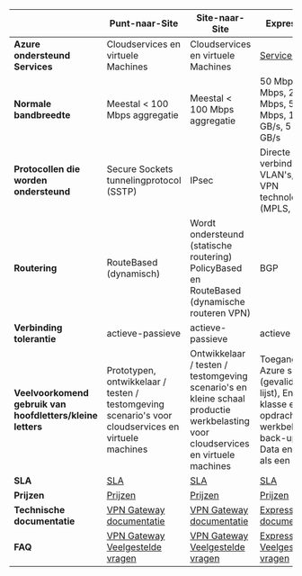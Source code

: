 |                              | **Punt-naar-Site**                                                                            | **Site-naar-Site**                                                                                        | **ExpressRoute**                                                                                                                     |
|------------------------------|----------------------------------------------------------------------------------------------|---------------------------------------------------------------------------------------------------------|--------------------------------------------------------------------------------------------------------------------------------------|
| **Azure ondersteund Services** | Cloudservices en virtuele Machines                                                          | Cloudservices en virtuele Machines                                                                     | [Services-lijst](../expressroute/expressroute-faqs.md#supported-services)                                                       |
| **Normale bandbreedte**       | Meestal < 100 Mbps aggregatie                                                               | Meestal < 100 Mbps aggregatie                                                                          | 50 Mbps, 100 Mbps, 200 Mbps, 500 Mbps, 1 GB/s, 2 GB/s, 5 GB/s, 10 GB/s                                                               |
| **Protocollen die worden ondersteund**      | Secure Sockets tunnelingprotocol (SSTP)                                                     | IPsec                                                | Directe verbinding via VLAN's, de NSP VPN technologieën (MPLS, VPLS,...)                                                                                                    |
| **Routering**                  | RouteBased (dynamisch)                                                                        | Wordt ondersteund (statische routering) PolicyBased en RouteBased (dynamische routeren VPN)                 | BGP                                                                                                                                  |
| **Verbinding tolerantie**    | actieve-passieve                                                                               | actieve-passieve                                                                                          | actieve                                                                                                                        |
| **Veelvoorkomend gebruik van hoofdletters/kleine letters**         | Prototypen, ontwikkelaar / testen / testomgeving scenario's voor cloudservices en virtuele machines              | Ontwikkelaar / testen / testomgeving scenario's en kleine schaal productie werkbelasting voor cloudservices en virtuele machines | Toegang tot alle Azure services (gevalideerde lijst), Enterprise-klasse en opdracht kritieke werkbelastingen, back-up, Big Data en Azure als een DR-site |
| **SLA**                      | [SLA](https://azure.microsoft.com/support/legal/sla/)                                        | [SLA](https://azure.microsoft.com/support/legal/sla/)                                                   | [SLA](https://azure.microsoft.com/support/legal/sla/)                                                                                |
| **Prijzen**                  | [Prijzen](https://azure.microsoft.com/pricing/details/vpn-gateway/)                           | [Prijzen](https://azure.microsoft.com/pricing/details/vpn-gateway/)                                      | [Prijzen](https://azure.microsoft.com/pricing/details/expressroute/)                                                                   |
| **Technische documentatie**  | [VPN Gateway documentatie](https://azure.microsoft.com/documentation/services/vpn-gateway/) | [VPN Gateway documentatie](https://azure.microsoft.com/documentation/services/vpn-gateway/)            | [ExpressRoute documentatie](https://azure.microsoft.com/documentation/services/expressroute/)                                        |
| **FAQ**                     | [VPN Gateway Veelgestelde vragen](vpn-gateway-vpn-faq.md)                                                    | [VPN Gateway Veelgestelde vragen](vpn-gateway-vpn-faq.md)                                                               | [ExpressRoute Veelgestelde vragen](../expressroute/expressroute-faqs.md)                                                                             |
